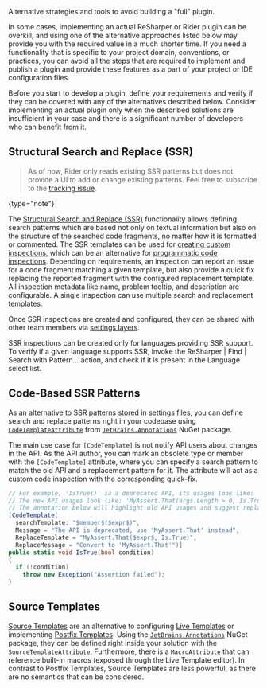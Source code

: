 [//]: # (title: Alternatives to Implementing a Plugin)

<!-- Copyright 2000-2022 JetBrains s.r.o. and other contributors. Use of this source code is governed by the Apache 2.0 license that can be found in the LICENSE file. -->

<excerpt>Alternative strategies and tools to avoid building a "full" plugin.</excerpt>

In some cases, implementing an actual ReSharper or Rider plugin can be overkill, and using one of the alternative approaches listed below may provide you with the required value in a much shorter time.
If you need a functionality that is specific to your project domain, conventions, or practices, you can avoid all the steps that are required to implement and publish a plugin and provide these features as a part of your project or IDE configuration files.

Before you start to develop a plugin, define your requirements and verify if they can be covered with any of the alternatives described below.
Consider implementing an actual plugin only when the described solutions are insufficient in your case and there is a significant number of developers who can benefit from it.

## Structural Search and Replace (SSR)

> As of now, Rider only reads existing SSR patterns but does not provide a UI to add or change existing patterns. Feel free to subscribe to the [tracking issue](https://youtrack.jetbrains.com/issue/RIDER-11489).
>
{type="note"}

The [Structural Search and Replace (SSR)](https://www.jetbrains.com/help/resharper/Navigation_and_Search__Structural_Search_and_Replace.html) functionality allows defining search patterns which are based not only on textual information but also on the structure of the searched code fragments, no matter how it is formatted or commented.
The SSR templates can be used for [creating custom inspections](https://www.jetbrains.com/help/resharper/Code_Inspection__Creating_Custom_Inspections_and_QuickFixes.html), which can be an alternative for [programmatic code inspections](#).
Depending on requirements, an inspection can report an issue for a code fragment matching a given template, but also provide a quick fix replacing the reported fragment with the configured replacement template.
All inspection metadata like name, problem tooltip, and description are configurable.
A single inspection can use multiple search and replacement templates.

Once SSR inspections are created and configured, they can be shared with other team members via [settings layers](https://www.jetbrains.com/help/resharper/Reference__Settings_Layers.html).

SSR inspections can be created only for languages providing SSR support.
To verify if a given language supports SSR, invoke the <menupath>ReSharper | Find | Search with Pattern...</menupath> action, and check if it is present in the <control>Language</control> select list.

## Code-Based SSR Patterns

As an alternative to SSR patterns stored in [settings files](https://www.jetbrains.com/help/resharper/Sharing_Configuration_Options.html), you can define search and replace patterns right in your codebase using [`CodeTemplateAttribute`](https://www.jetbrains.com/help/rider/Reference__Code_Annotation_Attributes.html#CodeTemplateAttribute) from [`JetBrains.Annotations`](https://www.nuget.org/packages/JetBrains.Annotations/) NuGet package. 

The main use case for `[CodeTemplate]` is not notify API users about changes in the API. As the API author, you can mark an obsolete type or member with the `[CodeTemplate]` attribute, where you can specify a search pattern to match the old API and a replacement pattern for it. The attribute will act as a custom code inspection with the corresponding quick-fix.

```csharp
// For example, 'IsTrue()' ia a deprecated API, its usages look like: 'MyAssert.IsTrue(args.Length > 0);'
// The new API usages look like: 'MyAssert.That(args.Length > 0, Is.True);'
// The annotation below will highlight old API usages and suggest replacing them with the new API
[CodeTemplate(
  searchTemplate: "$member$($expr$)",
  Message = "The API is deprecated, use 'MyAssert.That' instead",
  ReplaceTemplate = "MyAssert.That($expr$, Is.True)",
  ReplaceMessage = "Convert to 'MyAssert.That'")]
public static void IsTrue(bool condition)
{
  if (!condition)
    throw new Exception("Assertion failed");
}
```

## Source Templates

[Source Templates](https://www.jetbrains.com/help/resharper/Source_Templates.html) are an alternative to configuring [Live Templates](https://www.jetbrains.com/help/resharper/Creating_a_Live_Template.html) or implementing [Postfix Templates](https://www.jetbrains.com/help/resharper/Postfix_Templates.html). Using the [`JetBrains.Annotations`](https://www.nuget.org/packages/JetBrains.Annotations/) NuGet package, they can be defined right inside your solution with the `SourceTemplateAttribute`. Furthermore, there is a `MacroAttribute` that can reference built-in macros (exposed through the Live Template editor). In contrast to Postfix Templates, Source Templates are less powerful, as there are no semantics that can be considered.

